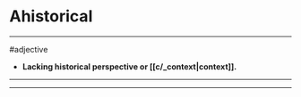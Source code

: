 # Ahistorical
---
#adjective
- **Lacking historical perspective or [[c/_context|context]].**
---
---
